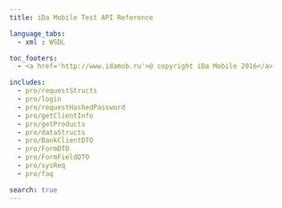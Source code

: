 ```yaml
---
title: iDa Mobile Test API Reference

language_tabs:
  - xml : WSDL

toc_footers:
  - <a href='http://www.idamob.ru'>@ copyright iDa Mobile 2016</a>

includes:
  - pro/requestStructs
  - pro/login
  - pro/requestHashedPassword
  - pro/getClientInfo
  - pro/getProducts
  - pro/dataStructs
  - pro/BankClientDTO
  - pro/FormDTO
  - pro/FormFieldDTO
  - pro/sysReq
  - pro/faq

search: true
---
```


